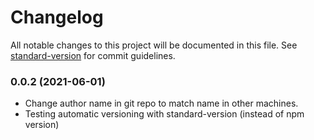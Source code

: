 # Changelog

All notable changes to this project will be documented in this file. See [standard-version](https://github.com/conventional-changelog/standard-version) for commit guidelines.

### 0.0.2 (2021-06-01)

- Change author name in git repo to match name in other machines.
- Testing automatic versioning with standard-version (instead of npm version)
